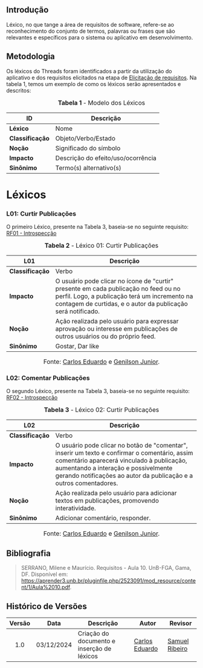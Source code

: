 ## Introdução

Léxico, no que tange a área de requisitos de software, refere-se ao reconhecimento do conjunto de termos, palavras ou frases que são relevantes e específicos para o sistema ou aplicativo em desenvolvimento.

## Metodologia

Os léxicos do Threads foram identificados a partir da utilização do aplicativo e dos requisitos elicitados na etapa de <a href="../../Elicitacao/tecnicas/requisitoselicitados">Elicitação de requisitos</a>. Na tabela 1, temos um exemplo de como os léxicos serão apresentados e descritos:


<font size="3"><p style="text-align: center"><b>Tabela 1</b> - Modelo dos Léxicos </p></font>

|     ID              |   Descrição     |
| ------------        | ---------------------------------- |
|   **Léxico**        |   Nome     |
|   **Classificação** |Objeto/Verbo/Estado |
|   **Noção**         | Significado do símbolo  |
|   **Impacto**       |Descrição do efeito/uso/ocorrência |
|   **Sinônimo**      | Termo(s) alternativo(s) |


# Léxicos


### L01: Curtir Publicações

O primeiro Léxico, presente na Tabela 3, baseia-se no seguinte requisito: <a href="../../Elicitacao/tecnicas/requisitoselicitados">RF01 - Introspecção</a>

<font size="3"><p style="text-align: center"><b>Tabela 2</b> - Léxico 01: Curtir Publicações </p></font>

| L01           | Descrição                                                                                                                                          |
| ------------- | -------------------------------------------------------------------------------------------------------------------------------------------------- |
| **Classificação** | Verbo                                                                                                                                             |
| **Impacto**       | O usuário pode clicar no ícone de "curtir" presente em cada publicação no feed ou no perfil. Logo, a publicação terá um incremento na contagem de curtidas, e o autor da publicação será notificado. |
| **Noção**         | Ação realizada pelo usuário para expressar aprovação ou interesse em publicações de outros usuários ou do próprio feed.                           |
| **Sinônimo**      | Gostar, Dar like                                                                                                                                  |


<font size="3"><p style="text-align: center">Fonte: [Carlos Eduardo](https://github.com/dudupaz) e [Genilson Junior](https://github.com/GenilsonJrs).</p></font>

### L02: Comentar Publicações

O segundo Léxico, presente na Tabela 3, baseia-se no seguinte requisito: <a href="../../Elicitacao/tecnicas/requisitoselicitados">RF02 - Introspecção</a>

<font size="3"><p style="text-align: center"><b>Tabela 3</b> - Léxico 02: Curtir Publicações </p></font>

| L02           | Descrição                                                                                                                                          |
| ------------- | -------------------------------------------------------------------------------------------------------------------------------------------------- |
| **Classificação** | Verbo                                                                                                                                             |
| **Impacto**       | O usuário pode clicar no botão de "comentar", inserir um texto e confirmar o comentário, assim comentário aparecerá vinculado à publicação, aumentando a interação e possivelmente gerando notificações ao autor da publicação e a outros comentadores. |
| **Noção**         | Ação realizada pelo usuário para adicionar textos em publicações, promovendo interatividade.                           |
| **Sinônimo**      | Adicionar comentário, responder.                                                                                                               |


<font size="3"><p style="text-align: center">Fonte: [Carlos Eduardo](https://github.com/dudupaz) e [Genilson Junior](https://github.com/GenilsonJrs).</p></font>


## Bibliografia

> SERRANO, Milene e Maurício. Requisitos - Aula 10. UnB-FGA, Gama, DF. Disponível em: https://aprender3.unb.br/pluginfile.php/2523091/mod_resource/content/1/Aula%2010.pdf.

## Histórico de Versões

| Versão | Data       | Descrição            | Autor                                        | Revisor                                            |
| :----: | ---------- | -------------------- | -------------------------------------------- | -------------------------------------------------- |
|  1.0   | 03/12/2024 | Criação do documento e inserção de léxicos | [Carlos Eduardo](https://github.com/dudupaz) | [Samuel Ribeiro](https://github.com/SamuelRicosta) |



